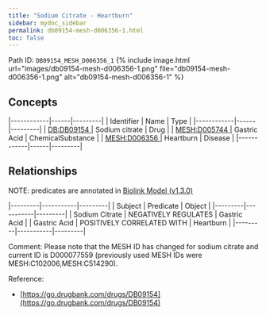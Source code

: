 ```yaml
---
title: "Sodium Citrate - Heartburn"
sidebar: mydoc_sidebar
permalink: db09154-mesh-d006356-1.html
toc: false 
---
```



Path ID: `DB09154_MESH_D006356_1`
{% include image.html url="images/db09154-mesh-d006356-1.png" file="db09154-mesh-d006356-1.png" alt="db09154-mesh-d006356-1" %}

## Concepts

|------------|------|---------|
| Identifier | Name | Type    |
|------------|------|---------|
| <a href="https://identifiers.org/DB:DB09154">DB:DB09154 </a> | Sodium citrate | Drug |
| <a href="https://identifiers.org/MESH:D005744">MESH:D005744 </a> | Gastric Acid | ChemicalSubstance |
| <a href="https://identifiers.org/MESH:D006356">MESH:D006356 </a> | Heartburn | Disease |
|------------|------|---------|

## Relationships


NOTE: predicates are annotated in <a href="https://github.com/biolink/biolink-model/releases/tag/v1.3.0">Biolink Model (v1.3.0)</a>

|---------|-----------|---------|
| Subject | Predicate | Object  |
|---------|-----------|---------|
| Sodium Citrate | NEGATIVELY REGULATES | Gastric Acid |
| Gastric Acid | POSITIVELY CORRELATED WITH | Heartburn |
|---------|-----------|---------|

Comment: Please note that the MESH ID has changed for sodium citrate and current ID is D000077559 (previously used MESH IDs were MESH:C102006,MESH:C514290).

Reference: 
  - [https://go.drugbank.com/drugs/DB09154](https://go.drugbank.com/drugs/DB09154)
